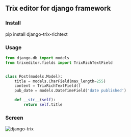 ## Trix editor for django framework


### Install

  pip install django-trix-richtext

### Usage

```py
from django.db import models
from trixeditor.fields import TrixRichTextField


class Post(models.Model):
    title = models.CharField(max_length=255)
    content = TrixRichTextField()
    pub_date = models.DateTimeField('date published')

    def __str__(self):
        return self.title
```

### Screen

![django-trix](https://github.com/twn39/django-trix-richtext/assets/1572872/81133cd1-0a54-4953-91d4-56465e863014)
